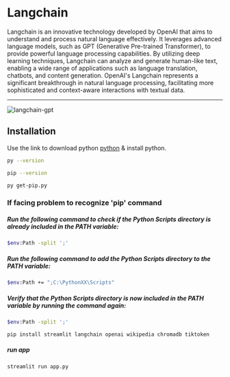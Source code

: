 # Langchain

Langchain is an innovative technology developed by OpenAI that aims to understand and process natural language effectively. It leverages advanced language models, such as GPT (Generative Pre-trained Transformer), to provide powerful language processing capabilities. By utilizing deep learning techniques, Langchain can analyze and generate human-like text, enabling a wide range of applications such as language translation, chatbots, and content generation. OpenAI's Langchain represents a significant breakthrough in natural language processing, facilitating more sophisticated and context-aware interactions with textual data.

<hr><img src="https://i.ibb.co/8mTfMWv/langchain-gpt.png" alt="langchain-gpt" border="0">

## Installation

Use the link to download python [python](https://www.python.org/downloads/) & install python.

```bash
py --version
```

```bash
pip --version
```

```bash
py get-pip.py
```

### If facing problem to recognize 'pip' command

##### Run the following command to check if the Python Scripts directory is already included in the PATH variable:

```bash
$env:Path -split ';'
```

##### Run the following command to add the Python Scripts directory to the PATH variable:

```bash
$env:Path += ";C:\PythonXX\Scripts"
```

##### Verify that the Python Scripts directory is now included in the PATH variable by running the command again:

```bash
$env:Path -split ';'
```

```bash
pip install streamlit langchain openai wikipedia chromadb tiktoken
```

##### run app

```bash
streamlit run app.py
```

```bash

```

